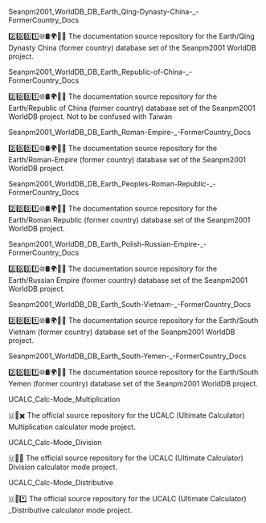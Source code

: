 
Seanpm2001_WorldDB_DB_Earth_Qing-Dynasty-China-_-FormerCountry_Docs

2️⃣️0️⃣️0️⃣️1️⃣️🌐️🛢️🌍️🏴️📖️ The documentation source repository for the Earth/Qing Dynasty China (former country) database set of the Seanpm2001 WorldDB project. 

Seanpm2001_WorldDB_DB_Earth_Republic-of-China-_-FormerCountry_Docs

2️⃣️0️⃣️0️⃣️1️⃣️🌐️🛢️🌍️🏴️📖️ The documentation source repository for the Earth/Republic of China (former country) database set of the Seanpm2001 WorldDB project. Not to be confused with Taiwan

Seanpm2001_WorldDB_DB_Earth_Roman-Empire-_-FormerCountry_Docs

2️⃣️0️⃣️0️⃣️1️⃣️🌐️🛢️🌍️🏴️📖️ The documentation source repository for the Earth/Roman-Empire (former country) database set of the Seanpm2001 WorldDB project. 

Seanpm2001_WorldDB_DB_Earth_Peoples-Roman-Republic-_-FormerCountry_Docs

2️⃣️0️⃣️0️⃣️1️⃣️🌐️🛢️🌍️🏴️📖️ The documentation source repository for the Earth/Roman Republic (former country) database set of the Seanpm2001 WorldDB project. 

Seanpm2001_WorldDB_DB_Earth_Polish-Russian-Empire-_-FormerCountry_Docs

2️⃣️0️⃣️0️⃣️1️⃣️🌐️🛢️🌍️🏴️📖️ The documentation source repository for the Earth/Russian Empire (former country) database set of the Seanpm2001 WorldDB project. 

Seanpm2001_WorldDB_DB_Earth_South-Vietnam-_-FormerCountry_Docs

2️⃣️0️⃣️0️⃣️1️⃣️🌐️🛢️🌍️🏴️📖️ The documentation source repository for the Earth/South Vietnam (former country) database set of the Seanpm2001 WorldDB project. 

Seanpm2001_WorldDB_DB_Earth_South-Yemen-_-FormerCountry_Docs

2️⃣️0️⃣️0️⃣️1️⃣️🌐️🛢️🌍️🏴️📖️ The documentation source repository for the Earth/South Yemen (former country) database set of the Seanpm2001 WorldDB project. 

UCALC_Calc-Mode_Multiplication

🇺🧮️✖️ The official source repository for the UCALC (Ultimate Calculator) Multiplication calculator mode project.

UCALC_Calc-Mode_Division

🇺🧮️➗️ The official source repository for the UCALC (Ultimate Calculator) Division calculator mode project.

UCALC_Calc-Mode_Distributive

🇺🧮️*️⃣️ The official source repository for the UCALC (Ultimate Calculator) _Distributive calculator mode project.

